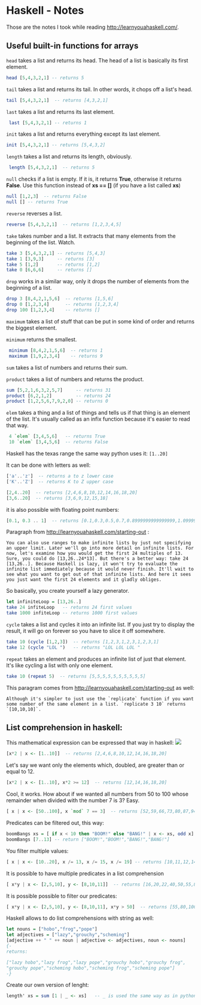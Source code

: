 # Haskell - Notes



Those are the notes I took while reading http://learnyouahaskell.com/.



## Useful built-in functions for arrays



`head`  takes a list and returns its head. The head of a list is basically its first element.

```haskell
head [5,4,3,2,1] -- returns 5
```



`tail` takes a list and returns its tail. In other words, it chops off a list's head.

```haskell
tail [5,4,3,2,1]  -- returns [4,3,2,1] 
```



`last` takes a list and returns its last element.

```haskell
 last [5,4,3,2,1] -- returns 1
```



`init` takes a list and returns everything except its last element.

```haskell
init [5,4,3,2,1] -- returns [5,4,3,2]
```



`length` takes a list and returns its length, obviously.

```haskell
 length [5,4,3,2,1]  -- returns 5
```



`null` checks if a list is empty. If it is, it returns **True**, otherwise it returns **False**. Use this function instead of **xs == []** (if you have a list called **xs**)

```haskell
null [1,2,3]  -- returns False
null [] -- returns True
```



`reverse` reverses a list.

```haskell
reverse [5,4,3,2,1]  -- returns [1,2,3,4,5]  
```



`take` takes number and a list. It extracts that many elements from the beginning of the list. Watch.

```haskell
take 3 [5,4,3,2,1] -- returns [5,4,3]
take 1 [3,9,3]     -- returns [3]
take 5 [1,2]  	   -- returns [1,2]
take 0 [6,6,6]     -- returns []
```



`drop` works in a similar way, only it drops the number of elements from the beginning of a list.

```haskell
drop 3 [8,4,2,1,5,6]  -- returns [1,5,6]
drop 0 [1,2,3,4]      -- returns [1,2,3,4]
drop 100 [1,2,3,4]    -- returns []
```



`maximum` takes a list of stuff that can be put in some kind of order and returns the biggest element.

`minimum` returns the smallest.

```haskell
 minimum [8,4,2,1,5,6]  -- returns 1
 maximum [1,9,2,3,4]    -- returns 9
```



`sum` takes a list of numbers and returns their sum.

`product` takes a list of numbers and returns the product.

```haskell
sum [5,2,1,6,3,2,5,7]     -- returns 31
product [6,2,1,2]         -- returns 24
product [1,2,5,6,7,9,2,0] -- returns 0
```



`elem` takes a thing and a list of things and tells us if that thing is an element of the list. It's usually called as an infix function because it's easier to read that way.

```haskell
 4 `elem` [3,4,5,6]   -- returns True
 10 `elem` [3,4,5,6]  -- returns False
```



Haskell has the texas range the same way python uses it: `[1..20]`

It can be done with letters as well:

```haskell
['a'..'z']  -- returns a to z lower case
['K'..'Z']  -- returns K to Z upper case
```

```haskell
[2,4..20]  -- returns [2,4,6,8,10,12,14,16,18,20]  
[3,6..20]  -- returns [3,6,9,12,15,18]
```

it is also possible with floating point numbers:

```haskell
[0.1, 0.3 .. 1]  -- returns [0.1,0.3,0.5,0.7,0.8999999999999999,1.0999999999999999]  
```

Paragraph from http://learnyouahaskell.com/starting-out :

    You can also use ranges to make infinite lists by just not specifying an upper limit. Later we'll go into more detail on infinite lists. For now, let's examine how you would get the first 24 multiples of 13. Sure, you could do [13,26..24*13]. But there's a better way: take 24 [13,26..]. Because Haskell is lazy, it won't try to evaluate the infinite list immediately because it would never finish. It'll wait to see what you want to get out of that infinite lists. And here it sees you just want the first 24 elements and it gladly obliges.


So basically, you create yourself a lazy generator. 

```haskell
let infiniteLoop = [13,26..]
take 24 infiteLoop   -- returns 24 first values
take 1000 infiteLoop -- returns 1000 first values
```

`cycle` takes a list and cycles it into an infinite list. If you just try to display the result, it will go on forever so you have to slice it off somewhere.

```haskell
take 10 (cycle [1,2,3])  -- returns [1,2,3,1,2,3,1,2,3,1]
take 12 (cycle "LOL ")   -- returns "LOL LOL LOL " 
```

`repeat` takes an element and produces an infinite list of just that element. It's like cycling a list with only one element.

```haskell
take 10 (repeat 5)  -- returns [5,5,5,5,5,5,5,5,5,5]  
```

This paragram comes from http://learnyouahaskell.com/starting-out as well:

    Although it's simpler to just use the `replicate` function if you want some number of the same element in a list. `replicate 3 10` returns `[10,10,10]`.
 
## List comprehension in haskell:

This mathematical expression can be expressed that way in haskell:
 ![](http://s3.amazonaws.com/lyah/setnotation.png)

 ```haskell
 [x*2 | x <- [1..10]]  -- returns [2,4,6,8,10,12,14,16,18,20]
 ``` 

 Let's say we want only the elements which, doubled, are greater than or equal to 12.

 ```haskell
 [x*2 | x <- [1..10], x*2 >= 12]  -- returns [12,14,16,18,20]  
 ```

 Cool, it works. How about if we wanted all numbers from 50 to 100 whose remainder when divided with the number 7 is 3? Easy.

```haskell
[ x | x <- [50..100], x `mod` 7 == 3]  -- returns [52,59,66,73,80,87,94] 
```

Predicates can be filtered out, this way:

```haskell
boomBangs xs = [ if x < 10 then "BOOM!" else "BANG!" | x <- xs, odd x]   
boomBangs [7..13] -- return ["BOOM!","BOOM!","BANG!","BANG!"]
```

You filter multiple values:

```haskell
[ x | x <- [10..20], x /= 13, x /= 15, x /= 19] -- returns [10,11,12,14,16,17,18,20] 
```

It is possible to have multiple predicates in a list comprehension

```haskell
[ x*y | x <- [2,5,10], y <- [8,10,11]]  -- returns [16,20,22,40,50,55,80,100,110]
```

It is possible possible to filter our predicates:

```haskell
[ x*y | x <- [2,5,10], y <- [8,10,11], x*y > 50]  -- returns [55,80,100,110] 
```

Haskell allows to do list comprehensions with string as well:

```haskell
let nouns = ["hobo","frog","pope"]  
let adjectives = ["lazy","grouchy","scheming"] 
[adjective ++ " " ++ noun | adjective <- adjectives, noun <- nouns] 
{-
returns:

["lazy hobo","lazy frog","lazy pope","grouchy hobo","grouchy frog",  
"grouchy pope","scheming hobo","scheming frog","scheming pope"]  
-}
```

Create our own version of lenght:

```haskell
length' xs = sum [1 | _ <- xs]   -- _ is used the same way as in python
```